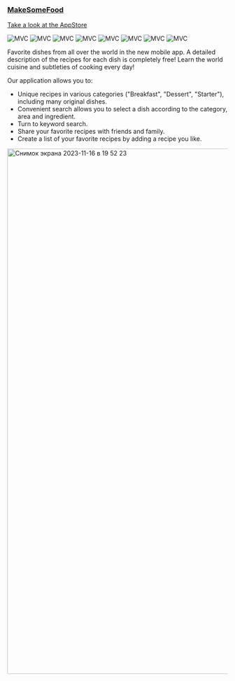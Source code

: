 ### [MakeSomeFood](https://apps.apple.com/ru/app/makesomefood/id6449434835)

[Take a look at the AppStore](https://apps.apple.com/ru/app/makesomefood/id6449434835)

<img src="https://img.shields.io/badge/MVC-ff69b4" alt="MVC" /></a>
<img src="https://img.shields.io/badge/No storyboard-purple" alt="MVC" /></a>
<img src="https://img.shields.io/badge/Firebase-green" alt="MVC" /></a>
<img src="https://img.shields.io/badge/KingFisher-gray" alt="MVC" /></a>
<img src="https://img.shields.io/badge/URLSession-yellow" alt="MVC" /></a>
<img src="https://img.shields.io/badge/REST API-red" alt="MVC" /></a>
<img src="https://img.shields.io/badge/HIG-blue" alt="MVC" /></a>
<img src="https://img.shields.io/badge/Figma-orange" alt="MVC" /></a>

Favorite dishes from all over the world in the new mobile app. A detailed description of the recipes for each dish is completely free!
Learn the world cuisine and subtleties of cooking every day!

Our application allows you to:
* Unique recipes in various categories ("Breakfast", "Dessert", "Starter"), including many original dishes.
* Convenient search allows you to select a dish according to the category, area and ingredient.
* Turn to keyword search.
* Share your favorite recipes with friends and family.
* Create a list of your favorite recipes by adding a recipe you like.

<img width="1200" alt="Снимок экрана 2023-11-16 в 19 52 23" src="https://github.com/Sosisya/MakeSomeFood_new/assets/96905634/855fa122-c40f-4abd-b51c-811ea3d6e635">
